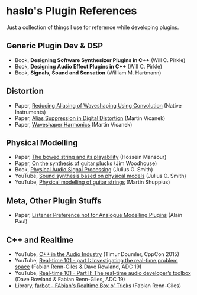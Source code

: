 # haslo's Plugin References

Just a collection of things I use for reference while developing plugins.

## Generic Plugin Dev & DSP

* Book, **Designing Software Synthesizer Plugins in C++** (Will C. Pirkle)
* Book, **Designing Audio Effect Plugins in C++** (Will C. Pirkle)
* Book, **Signals, Sound and Sensation** (William M. Hartmann)

## Distortion

* Paper, [Reducing Aliasing of Waveshaping Using Convolution](distortion/Reducing%20Aliasing%20Waveshaping.pdf) (Native Instruments)
* Paper, [Alias Suppression in Digital Distortion](distortion/AADistortion.pdf) (Martin Vicanek)
* Paper, [Waveshaper Harmonics](distortion/WaveshaperHarmonix.pdf) (Martin Vicanek)

## Physical Modelling

* Paper, [The bowed string and its playability](physical_modelling/bowed_string_playability.pdf) (Hossein Mansour)
* Paper, [On the synthesis of guitar plucks](physical_modelling/On_the_synthesis_of_guitar_plucks.pdf) (Jim Woodhouse)
* Book, [Physical Audio Signal Processing](https://ccrma.stanford.edu/~jos/pasp/) (Julius O. Smith)
* YouTube, [Sound synthesis based on physical models](https://www.youtube.com/watch?v=dUcNzPhZdwk) (Julius O. Smith)
* YouTube, [Physical modelling of guitar strings](https://www.youtube.com/watch?v=sxt5rxF_PdI) (Martin Shuppius)

## Meta, Other Plugin Stuffs

* Paper, [Listener Preference not for Analogue Modelling Plugins](meta/Analogue%20modelling%20plugins.pdf) (Alain Paul)

## C++ and Realtime

* YouTube, [C++ in the Audio Industry](https://www.youtube.com/watch?v=boPEO2auJj4) (Timur Doumler, CppCon 2015)
* YouTube, [Real-time 101 - part I: Investigating the real-time problem space](https://www.youtube.com/watch?v=Q0vrQFyAdWI) (Fabian Renn-Giles & Dave Rowland, ADC 19)
* YouTube, [Real-time 101 - Part II: The real-time audio developer’s toolbox](https://www.youtube.com/watch?v=PoZAo2Vikbo) (Dave Rowland & Fabian Renn-Giles, ADC 19)
* Library, [farbot - FAbian's Realtime Box o' Tricks](https://github.com/hogliux/farbot) (Fabian Renn-Giles)

